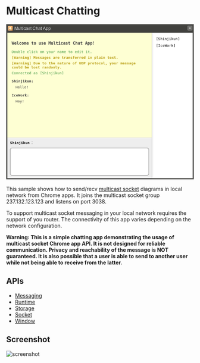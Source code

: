# Multicast Chatting

![snapshot](snapshot.png "Snapshot of the app")

This sample shows how to send/recv [multicast socket](http://en.wikipedia.org/wiki/Multicast) diagrams in local network from Chrome apps. It joins the multicast socket group 237.132.123.123 and listens on port 3038.

To support multicast socket messaging in your local network requires the support of you router. The connectivity of this app varies depending on the network configuration.

__Warning: This is a simple chatting app demonstrating the usage of multicast socket Chrome app API. It is not designed for reliable communication. Privacy and reachability of the message is NOT guaranteed. It is also possible that a user is able to send to another user while not being able to receive from the latter.__
## APIs
* [Messaging](https://developer.chrome.com/trunk/apps/runtime.html)
* [Runtime](http://developer.chrome.com/trunk/apps/app.runtime.html)
* [Storage](http://developer.chrome.com/trunk/apps/storage.html)
* [Socket](http://developer.chrome.com/trunk/apps/socket.html)
* [Window](http://developer.chrome.com/trunk/apps/app.window.html)
     
## Screenshot
![screenshot](https://raw.github.com/GoogleChrome/chrome-app-samples/master/multicast/assets/screenshot_1280_800.png)

